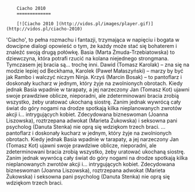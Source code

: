 
        Ciacho 2010 
        =============
        
        [![Ciacho 2010 ](http://vidos.pl/images/player.gif)](http://vidos.pl/ciacho-2010)
        
        
 'Ciacho', to pełna rozmachu i fantazji, trzymająca w napięciu i bogata w dowcipne dialogi opowieść o tym, że każdy może stać się bohaterem i znaleźć swoją drugą połówkę. Basia (Marta Żmuda-Trzebiatowska) to dziewczyna, która potrafi rzucić na kolana niejednego strongmana. Tymczasem jej bracia są… trochę inni. Dawid (Tomasz Karolak) – zna się na modzie lepiej od Beckhama, Karolek (Paweł Małaszyński) – marzy by być jak Rambo i walczyć niczym Ninja. Krzyś (Marcin Bosak) – to pantoflarz i doskonały kucharz w jednym, który żyje na zwolnionych obrotach. Kiedy jednak Basia wpadnie w tarapaty, a jej narzeczony Jan (Tomasz Kot) ujawni swoje prawdziwe oblicze, nieporadni, ale zdeterminowani bracia zrobią wszystko, żeby uratować ukochaną siostrę. Zanim jednak wywrócą cały świat do góry nogami na drodze spotkają kilka nieplanowanych zwrotów akcji i… intrygujących kobiet. Zdecydowana bizneswoman (Joanna Liszowska), roztrzepana adwokat (Marieta Żukowska) i seksowna pani psycholog (Danuta Stenka) nie oprą się wdziękom trzech braci.  ... pantoflarz i doskonały kucharz w jednym, który żyje na zwolnionych obrotach. Kiedy jednak Basia wpadnie w tarapaty, a jej narzeczony Jan (Tomasz Kot) ujawni swoje prawdziwe oblicze, nieporadni, ale zdeterminowani bracia zrobią wszystko, żeby uratować ukochaną siostrę. Zanim jednak wywrócą cały świat do góry nogami na drodze spotkają kilka nieplanowanych zwrotów akcji i… intrygujących kobiet. Zdecydowana bizneswoman (Joanna Liszowska), roztrzepana adwokat (Marieta Żukowska) i seksowna pani psycholog (Danuta Stenka) nie oprą się wdziękom trzech braci.
    